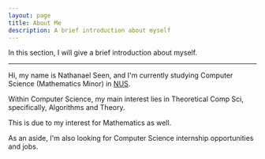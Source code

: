 ```yaml
---
layout: page
title: About Me
description: A brief introduction about myself
---
```


In this section, I will give a brief introduction about myself.

---

Hi, my name is Nathanael Seen, and I'm currently studying Computer Science (Mathematics Minor)
in [NUS](http://www.nus.edu.sg/).

Within Computer Science, my main interest lies in Theoretical Comp Sci, specifically,
Algorithms and Theory.

This is due to my interest for Mathematics as well.

As an aside, I'm also looking for Computer Science internship opportunities and jobs.
